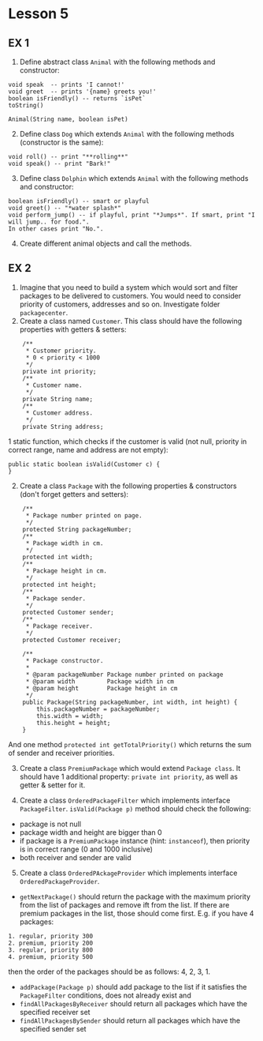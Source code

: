 Lesson 5
========

EX 1
-----


1. Define abstract class `Animal` with the following methods and constructor:
```
void speak  -- prints 'I cannot!'
void greet  -- prints '{name} greets you!'
boolean isFriendly() -- returns `isPet`
toString() 

Animal(String name, boolean isPet)
```

2. Define class `Dog` which extends `Animal` with the following methods (constructor is the same):
```
void roll() -- print "**rolling**"
void speak() -- print "Bark!"
```

3. Define class `Dolphin` which extends `Animal` with the following methods and constructor:

```
boolean isFriendly() -- smart or playful
void greet() -- "*water splash*"
void perform_jump() -- if playful, print "*Jumps*". If smart, print "I will jump.. for food.". 
In other cases print "No.".
```

4. Create different animal objects and call the methods.


EX 2
-----

1. Imagine that you need to build a system which would sort and filter packages to be delivered to customers.
You would need to consider priority of customers, addresses and so on.
Investigate folder `packagecenter`.
2. Create a class named `Customer`. This class should have the following properties with getters & setters:
```
    /**
     * Customer priority.
     * 0 < priority < 1000
     */
    private int priority;
    /**
     * Customer name.
     */
    private String name;
    /**
     * Customer address.
     */
    private String address;
```

1 static function, which checks if the customer is valid (not null, priority in correct range, name and address are not empty):

```
public static boolean isValid(Customer c) {
}
```

2. Create a class `Package` with the following properties & constructors (don't forget getters and setters):
```
    /**
     * Package number printed on page.
     */
    protected String packageNumber;
    /**
     * Package width in cm.
     */
    protected int width;
    /**
     * Package height in cm.
     */
    protected int height;
    /**
     * Package sender.
     */
    protected Customer sender;
    /**
     * Package receiver.
     */
    protected Customer receiver;

    /**
     * Package constructor.
     *
     * @param packageNumber Package number printed on package
     * @param width         Package width in cm
     * @param height        Package height in cm
     */
    public Package(String packageNumber, int width, int height) {
        this.packageNumber = packageNumber;
        this.width = width;
        this.height = height;
    }
```
And one method `protected int getTotalPriority()` which returns the sum of sender and receiver priorities.

3. Create a class `PremiumPackage` which would extend `Package class`.
It should have 1 additional property: `private int priority`, as well as getter & setter for it.

4. Create a class `OrderedPackageFilter` which implements interface `PackageFilter`. `isValid(Package p)` 
method should check the following:
* package is not null
* package width and height are bigger than 0
* if package is a `PremiumPackage` instance (hint: `instanceof`), then priority is in correct range (0 and 1000 inclusive)
* both receiver and sender are valid

5. Create a class `OrderedPAckageProvider` which implements interface `OrderedPackageProvider`.
* `getNextPackage()` should return the package with the maximum priority from the list of packages and remove ift from the list.
If there are premium packages in the list, those should come first. E.g. if you have 4 packages:
```
1. regular, priority 300
2. premium, priority 200
3. regular, priority 800
4. premium, priority 500
```

then the order of the packages should be as follows: 4, 2, 3, 1.

* `addPackage(Package p)` should add package to the list if 
it satisfies the `PackageFilter` conditions, does not already exist and 
* `findAllPackagesByReceiver` should return all packages which have the specified receiver set
* `findAllPackagesBySender` should return all packages which have the specified sender set